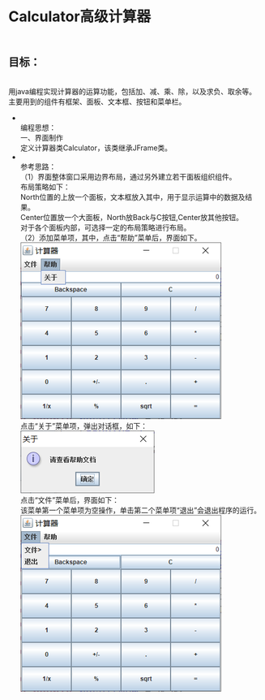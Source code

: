 # Calculator高级计算器
<br>目标：
--------
<br>用java编程实现计算器的运算功能，包括加、减、乘、除，以及求负、取余等。
<br>主要用到的组件有框架、面板、文本框、按钮和菜单栏。
* <br>编程思想：
<br>一、界面制作
<br>定义计算器类Calculator，该类继承JFrame类。
* <br>参考思路：
<br>（1）界面整体窗口采用边界布局，通过另外建立若干面板组织组件。
<br> 布局策略如下：
<br>North位置的上放一个面板，文本框放入其中，用于显示运算中的数据及结果。
<br>Center位置放一个大面板，North放Back与C按钮,Center放其他按钮。
<br>对于各个面板内部，可选择一定的布局策略进行布局。
<br>（2）添加菜单项，其中，点击“帮助”菜单后，界面如下。
<br>![Image test](https://raw.githubusercontent.com/JinhuaM/Picture/master/界面.png)
<br>点击“关于”菜单项，弹出对话框，如下：
<br>![Image test](https://raw.githubusercontent.com/JinhuaM/Picture/master/提示框.png)
<br>点击“文件”菜单后，界面如下：
<br>该菜单第一个菜单项为空操作，单击第二个菜单项“退出”会退出程序的运行。
<br>![Image test](https://raw.githubusercontent.com/JinhuaM/Picture/master/界面2.png)
